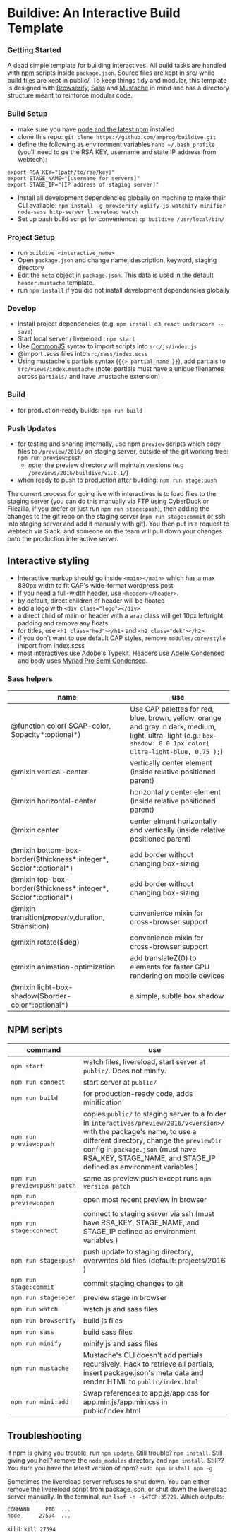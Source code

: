 # Buildive: An Interactive Build Template

### Getting Started
A dead simple template for building interactives. All build tasks are handled with [npm](https://github.com/npm/npm) scripts inside `package.json`. Source files are kept in src/ while build files are kept in public/. To keep things tidy and modular, this template is designed with [Browserify](https://github.com/substack/node-browserify#usage), [Sass](https://github.com/sass/sass) and [Mustache](https://github.com/janl/mustache.js/) in mind and has a directory structure meant to reinforce modular code.

### Build Setup
- make sure you have [node and the latest npm](https://docs.npmjs.com/getting-started/installing-node) installed
- clone this repo: `git clone https://github.com/amprog/buildive.git`
- define the following as environment variables `nano ~/.bash_profile` (you'll need to ge the RSA KEY, username and state IP address from webtech):
```
export RSA_KEY="[path/to/rsa/key]"
export STAGE_NAME="[username for servers]"
export STAGE_IP="[IP address of staging server]"
```
- Install all development dependencies globally on machine to make their CLI available: `npm install -g browserify uglify-js watchify minifier node-sass http-server livereload watch`
- Set up bash build script for convenience: `cp buildive /usr/local/bin/`

### Project Setup
- run `buildive <interactive_name>`
- Open `package.json` and change name, description, keyword, staging directory
- Edit the `meta` object in `package.json`. This data is used in the default `header.mustache` template.
- run `npm install` if you did not install development dependencies globally

### Develop
- Install project dependencies (e.g. `npm install d3 react underscore --save`)
- Start local server / livereload : `npm start`
- Use [CommonJS](http://requirejs.org/docs/commonjs.html) syntax to import scripts into `src/js/index.js`
- @import .scss files into `src/sass/index.scss`
- Using mustache's partials syntax (`{{> partial_name }}`), add partials to `src/views/index.mustache` (note: partials must have a unique filenames across `partials/` and have .mustache extension)

### Build
- for production-ready builds: `npm run build`

### Push Updates

- for testing and sharing internally, use npm `preview` scripts which copy files to `/preview/2016/` on staging server, outside of the git working tree: `npm run preview:push`
  - *note:* the preview directory will maintain versions (e.g `/previews/2016/buildive/v1.0.1/`)
- when ready to push to production after building: `npm run stage:push`

The current process for going live with interactives is to load files to the staging server (you can do this manually via FTP using CyberDuck or Filezilla, if you prefer or just run `npm run stage:push`), then adding the changes to the git repo on the staging server (`npm run stage:commit` or ssh into staging server and add it manually with git). You then put in a request to webtech via Slack, and someone on the team will pull down your changes onto the production interactive server.

## Interactive styling

- Interactive markup should go inside `<main></main>` which has a max 880px width to fit CAP's wide-format wordpress post
- If you need a full-width header, use `<header></header>`.
- by default, direct children of header will be floated
- add a logo with `<div class="logo"></div>`
- a direct child of main or header with a `wrap` class will get 10px left/right padding and remove any floats.
- for titles, use `<h1 class="hed"></h1>` and `<h2 class="dek"></h2>`
- if you don't want to use default CAP styles, remove `modules/core/style` import from index.scss
- most interactives use [Adobe's Typekit](https://typekit.com/). Headers use [Adelle Condensed](https://typekit.com/fonts/adelle-condensed) and body uses [Myriad Pro Semi Condensed](https://typekit.com/fonts/myriad-pro-semi-condensed).

### Sass helpers

|  name | use |
|---|---|
| @function color( $CAP-color, $opacity*:optional*)  | Use CAP palettes for red, blue, brown, yellow, orange and gray in dark, medium, light, ultra-light (e.g.: `box-shadow: 0 0 1px color( ultra-light-blue, 0.75 );`)|
| @mixin vertical-center  |  vertically center element (inside relative positioned parent) |
| @mixin horizontal-center | horizontally center element (inside relative positioned parent)  |
| @mixin center | center elment horizontally and vertically (inside relative positioned parent) |
| @mixin bottom-box-border($thickness*:integer*, $color*:optional*) | add border without changing box-sizing |  
| @mixin top-box-border($thickness*:integer*, $color*:optional*) | add border without changing box-sizing |
| @mixin transition($property,$duration, $transition) | convenience mixin for cross-browser support |
| @mixin rotate($deg) | convenience mixin for cross-browser support |
| @mixin animation-optimization | add translateZ(0) to elements for faster GPU rendering on  mobile devices |
| @mixin light-box-shadow($border-color*:optional*) | a simple, subtle box shadow |

## NPM scripts

|  command | use |
|---|---|
| `npm start` | watch files, livereload, start server at `public/`. Does not minify. |
| `npm run connect` | start server at `public/` |
| `npm run build` | for production-ready code, adds minification |
| `npm run preview:push` | copies `public/` to staging server to a folder in `interactives/preview/2016/v<version>/` with the package's name, to use a different directory, change the `previewDir` config in `package.json` (must have RSA_KEY, STAGE_NAME, and STAGE_IP defined as environment variables ) |
| `npm run preview:push:patch` | same as preview:push except runs `npm version patch` |
| `npm run preview:open` | open most recent preview in browser |
| `npm run stage:connect` | connect to staging server via ssh (must have RSA_KEY, STAGE_NAME, and STAGE_IP defined as environment variables ) |
| `npm run stage:push` | push update to staging directory, overwrites old files (default: projects/2016 ) |
| `npm run stage:commit` | commit staging changes to git |
| `npm run stage:open` | preview stage in browser |
| `npm run watch` | watch js and sass files |
| `npm run browserify` | build js files |
| `npm run sass` | build sass files |
| `npm run minify` | minify js and sass files |
| `npm run mustache` | Mustache's CLI doesn't add partials recursively. Hack to retrieve all partials, insert package.json's meta data and render HTML to `public/index.html`  |
| `npm run mini:add` | Swap references to app.js/app.css for app.min.js/app.min.css in public/index.html |

## Troubleshooting

if npm is giving you trouble, run `npm update`. Still trouble? `npm install`. Still giving you hell? remove the `node_modules` directory and `npm install`. Still?? You sure you have the latest version of npm? `sudo npm install npm -g`

Sometimes the livereload server refuses to shut down. You can either remove the livereload script from package.json, or shut down the livereload server manually. In the terminal, run `lsof -n -i4TCP:35729`. Which outputs:
```
COMMAND     PID  ...
node      27594  ...
```
kill it: `kill 27594`

